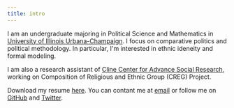 ```yaml
---
title: intro
---
```

I am an undergraduate majoring in Political Science and Mathematics in [University of Illinois Urbana-Champaign](https://illinois.edu/). I focus on comparative politics and political methodology. In particular, I'm interested in ethnic ideneity and formal modeling.

I am also a research assistant of [Cline Center for Advance Social Research](https://clinecenter.illinois.edu/), working on Composition of Religious and Ethnic Group (CREG) Project.

Download my resume [here](../file/resume.pdf). You can contant me at [email]() or follow me on [GitHub](https://github.com/chmlee) and [Twitter](https://twiter.com/chmlee1202).
